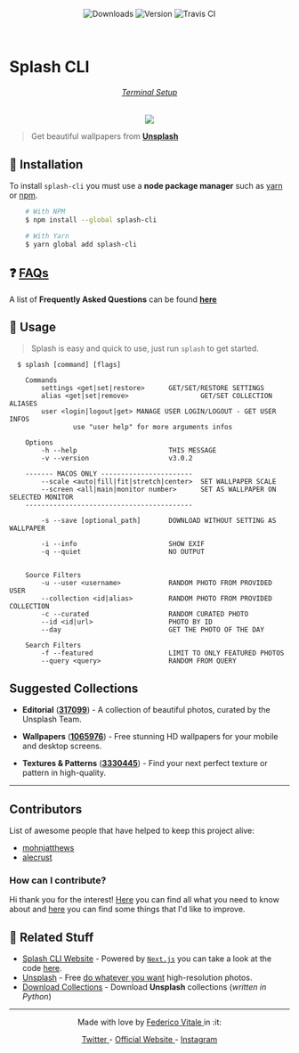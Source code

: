 <p align="center">
  <img src="https://img.shields.io/npm/dt/splash-cli.svg?style=for-the-badge" alt="Downloads" />
  <img src="https://img.shields.io/github/package-json/v/splash-cli/splash-cli.svg?style=for-the-badge" alt="Version" />
  <img src="https://img.shields.io/travis/splash-cli/splash-cli/master.svg?style=for-the-badge" alt="Travis CI" />
</p>

<br>

# Splash CLI
<h6 align="center"> <a href="https://github.com/rawnly/dot-files">Terminal Setup</a> </h6>
<p align="center">
	<a href="https://splash-cli.now.sh" title="Splash CLI">
		<img src="https://user-images.githubusercontent.com/16429579/46895514-07154800-ce79-11e8-9e1c-0df66a38a915.gif" />
	</a>
</p>

> Get beautiful wallpapers from [**Unsplash**](uwebsite)

## :floppy_disk: Installation

To install `splash-cli` you must use a **node package manager** such as [yarn](https://yarnpkg.com) or [npm](https://npmjs.com).

```bash
	# With NPM
	$ npm install --global splash-cli

	# With Yarn
	$ yarn global add splash-cli
```
## ❓ [FAQs](/docs/FAQ.md)
A list of **Frequently Asked Questions** can be found [**here**](https://github.com/splash-cli/splash-cli/issues?utf8=✓&q=is%3Aissue+label%3A%22%3Aquestion%3A++FAQ%22+)

## :paw_prints: Usage
> Splash is easy and quick to use, just run `splash` to get started.

```	
  $ splash [command] [flags]

	Commands
		settings <get|set|restore>      GET/SET/RESTORE SETTINGS
		alias <get|set|remove>                  GET/SET COLLECTION ALIASES
		user <login|logout|get> MANAGE USER LOGIN/LOGOUT - GET USER INFOS
				use "user help" for more arguments infos

	Options
		-h --help                       THIS MESSAGE
		-v --version                    v3.0.2

	------- MACOS ONLY -----------------------
		--scale <auto|fill|fit|stretch|center>  SET WALLPAPER SCALE
		--screen <all|main|monitor number>      SET AS WALLPAPER ON SELECTED MONITOR
	------------------------------------------

		-s --save [optional_path]       DOWNLOAD WITHOUT SETTING AS WALLPAPER

		-i --info                       SHOW EXIF
		-q --quiet                      NO OUTPUT


	Source Filters
		-u --user <username>            RANDOM PHOTO FROM PROVIDED USER
		--collection <id|alias>         RANDOM PHOTO FROM PROVIDED COLLECTION
		-c --curated                    RANDOM CURATED PHOTO
		--id <id|url>                   PHOTO BY ID
		--day                           GET THE PHOTO OF THE DAY

	Search Filters
		-f --featured                   LIMIT TO ONLY FEATURED PHOTOS
		--query <query>                 RANDOM FROM QUERY
```

## Suggested Collections
- **Editorial** ([**317099**](https://unsplash.com/collections/317099/unsplash-editorial)) - A collection of beautiful photos, curated by the Unsplash Team.

- **Wallpapers** ([**1065976**](https://unsplash.com/collections/1065976/wallpapers)) - Free stunning HD wallpapers for your mobile and desktop screens.

- **Textures & Patterns** ([**3330445**](https://unsplash.com/collections/3330445/textures-patterns)) - Find your next perfect texture or pattern in high-quality.

---

## Contributors
List of awesome people that have helped to keep this project alive:

* [mohnjatthews](http://github.com/mohnjatthews)
* [alecrust](http://github.com/alecrust)

### How can I contribute?
Hi thank you for the interest! [Here](/.github/CONTRIBUTING.md) you can find all what you need to know about and [here](/docs/ROADMAP.md) you can find some things that I'd like to improve.


## :space_invader: Related Stuff
* [Splash CLI Website](https://splash-cli.now.sh) - Powered by [`Next.js`](https://nextjs.org) you can take a look at the code [here](https://github.com/splash-cli/splash-cli-website/).
* [Unsplash](https://unsplash.com/) - Free [do whatever you want](https://unsplash.com/license) high-resolution photos.
* [Download Collections](https://github.com/Rawnly/collection-downloader-py) - Download **Unsplash** collections (*written in Python*)

---

<p align="center">
	Made with love by <a href="https://federicovitale.me"> Federico Vitale </a> in :it:
</p>

<p align="center">
	<a href="https://twitter.com/rawnlydev"> Twitter </a>
	-
	<a href="https://splash-cli.now.sh"> Official Website </a>
	-
	<a href="https://instagram.com/fede.vitale"> Instagram </a>
</p>

[uwebsite]: https://unsplash.com
[desk]: https://github.com/rawnly/splashdesktop
[oh-my-zsh]: https://github.com/robbyrussell/oh-my-zsh
[hyper]: https://github.com/zeit/hyper
[old-branch]: https://github.com/rawnly/splash-cli/tree/node%3C%3D7
[sample]: https://i.imgur.com/o0eXz6F.gif
[help]: https://user-images.githubusercontent.com/16429579/33238956-68de7c6a-d298-11e7-841d-2da1c624fce8.png
